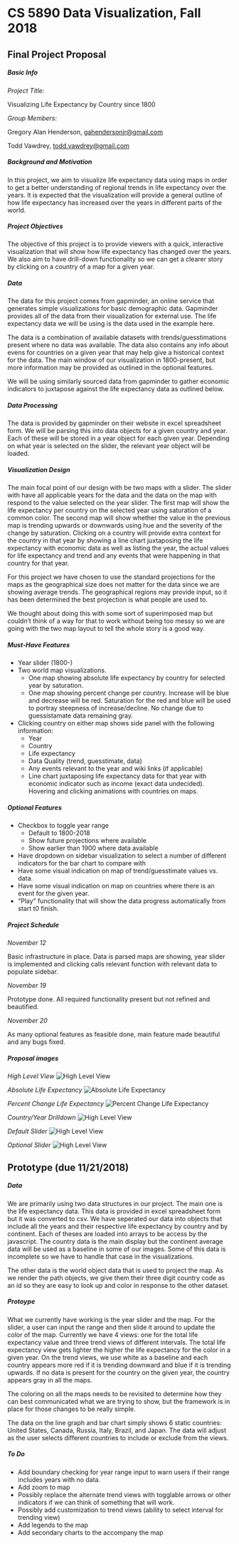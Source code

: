 # CS 5890 Data Visualization, Fall 2018
## Final Project Proposal
##### Basic Info
_Project Title:_
 
 Visualizing Life Expectancy by Country since 1800
  
_Group Members:_
  
  Gregory Alan Henderson, gahendersonjr@gmail.com
  
  Todd Vawdrey, todd.vawdrey@gmail.com

##### Background and Motivation
In this project, we aim to visualize life expectancy data using maps in order to get a better understanding of regional trends in life expectancy over the years. It is expected that the visualization will provide a general outline of how life expectancy has increased over the years in different parts of the world.

##### Project Objectives
The objective of this project is to provide viewers with a quick, interactive visualization that will show how life expectancy has changed over the years. We also aim to have drill-down functionality so we can get a clearer story by clicking on a country of a map for a given year.

##### Data
The data for this project comes from gapminder, an online service that generates simple visualizations for basic demographic data. Gapminder provides all of the data from their visualization for external use. The life expectancy data we will be using is the data used in the example here.

The data is a combination of available datasets with trends/guesstimations present where no data was available. The data also contains any info about evens for countries on a given year that may help give a historical context for the data. The main window of our visualization in 1800-present, but more information may be provided as outlined in the optional features.

We will be using similarly sourced data from gapminder to gather economic indicators to juxtapose against the life expectancy data as outlined below.

##### Data Processing
The data is provided by gapminder on their website in excel spreadsheet form. We will be parsing this into data objects for a given country and year. Each of these will be stored in a year object for each given year. Depending on what year is selected on the slider, the relevant year object will be loaded.


##### Visualization Design
The main focal point of our design with be two maps with a slider. The slider with have all applicable years for the data and the data on the map with respond to the value selected on the year slider.  The first map will show the life expectancy per country on the selected year using saturation of a common color. The second map will show whether the value in the previous map is trending upwards or downwards using hue and the severity of the change by saturation. Clicking on a country will provide extra context for the country in that year by showing a line chart juxtaposing the life expectancy with economic data as well as listing the year, the actual values for life expectancy and trend and any events that were happening in that country for that  year.

For this project we have chosen to use the standard projections for the maps as the geographical size does not matter for the data since we are showing average trends. The geographical regions may provide input, so it has been determined the best projection is what people are used to.

We thought about doing this with some sort of superimposed map but couldn’t think of a way for that to work without being too messy so we are going with the two map layout to tell the whole story is a good way.

##### Must-Have Features
- Year slider (1800-)
- Two world map visualizations. 
  - One map showing absolute life expectancy by country for selected year by saturation.
  - One map showing percent change per country. Increase will be blue and decrease will be red. Saturation for the red and blue will be used to portray steepness of increase/decline. No change due to guessistamate data remaining gray.
- Clicking country on either map shows side panel with the following information:
  - Year
  - Country
  - Life expectancy
  - Data Quality (trend, guesstimate, data)
  - Any events relevant to the year and wiki links (if applicable)
  - Line chart juxtaposing life expectancy data for that year with economic indicator such as income (exact data undecided).
Hovering and clicking animations with countries on maps.

##### Optional Features
- Checkbox to toggle year range
  - Default to 1800-2018
  - Show future projections where available
  - Show earlier than 1900 where data available
- Have dropdown on sidebar visualization to select a number of different indicators for the bar chart to compare with
- Have some visual indication on map of trend/guesstimate values vs. data.
- Have some visual indication on map on countries where there is an event for the given year.
- “Play” functionality that will show the data progress automatically from start t0 finish.
##### Project Schedule
_November 12_

 Basic infrastructure in place. Data is parsed maps are showing, year slider is implemented and clicking calls relevant function with relevant data to populate sidebar.
 
_November 19_

Prototype done. All required functionality present but not refined and beautified.


_November 20_

As many optional features as feasible done, main feature made beautiful and any bugs fixed.

##### Proposal images 
*High Level View*
![High Level View](https://github.com/gahendersonjr/dataVisProject/blob/master/images/overview.jpg)

*Absolute Life Expectancy*
![Absolute Life Expectancy](https://github.com/gahendersonjr/dataVisProject/blob/master/images/lifeExpectancyMap.jpg)

*Percent Change Life Expectancy*
![Percent Change Life Expectancy](https://github.com/gahendersonjr/dataVisProject/blob/master/images/changeMap.jpg)

*Country/Year Drilldown*
![High Level View](https://github.com/gahendersonjr/dataVisProject/blob/master/images/drilldown.jpg)

*Default Slider*
![High Level View](https://github.com/gahendersonjr/dataVisProject/blob/master/images/barplain.jpg)

*Optional Slider*
![High Level View](https://github.com/gahendersonjr/dataVisProject/blob/master/images/optionalBar.jpg)

## Prototype (due 11/21/2018)
##### Data
We are primarily using two data structures in our project. The main one is the life expectancy data. This data is provided in excel spreadsheet form but it was converted to csv. We have seperated our data into objects that include all the years and their respective life expectancy by country and by continent. Each of theses are loaded into arrays to be access by the javascript. The country data is the main display but the continent average data will be used as a baseline in some of our images. Some of this data is incomplete so we have to handle that case in the visualizations.

The other data is the world object data that is used to project the map. As we render the path objects, we give them their three digit country code as an id so they are easy to look up and color in response to the other dataset.

##### Protoype
What we currently have working is the year slider and the map. For the slider, a user can input the range and then slide it around to update the color of the map. Currently we have 4 views: one for the total life expectancy value and three trend views of different intervals. The total life expectancy view gets lighter the higher the life expectancy for the color in a given year. On the trend views, we use white as a baseline and each country appears more red if it is trending downward and blue if it is trending upwards. If no data is present for the country on the given year, the country appears gray in all the maps.

The coloring on all the maps needs to be revisited to determine how they can best communicated what we are trying to show, but the framework is in place for those changes to be really simple.

The data on the line graph and bar chart simply shows 6 static countries: United States, Canada, Russia, Italy, Brazil, and Japan.  The data will adjust as the user selects different countries to include or exclude from the views.

##### To Do
- Add boundary checking for year range input to warn users if their range includes years with no data.
- Add zoom to map
- Possibly replace the alternate trend views with togglable arrows or other indicators if we can think of something that will work.
- Possibly add customization to trend views (ability to select interval for trending view)
- Add legends to the map
- Add secondary charts to the accompany the map
